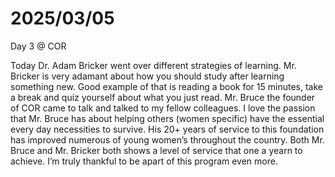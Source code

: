 # 2025/03/05

Day 3 @ COR

Today Dr. Adam Bricker went over different strategies of learning. Mr. Bricker is very adamant about how you should study after learning something new. Good example of that is reading a book for 15 minutes, take a break and quiz yourself about what you just read. Mr. Bruce the founder of COR came to talk and talked to my fellow colleagues. I love the passion that Mr. Bruce has about helping others (women specific) have the essential every day necessities to survive. His 20+ years of service to this foundation has improved numerous of young women’s throughout the country. Both Mr. Bruce and Mr. Bricker both shows a level of service that one a yearn to achieve. I’m truly thankful to be apart of this program even more.
